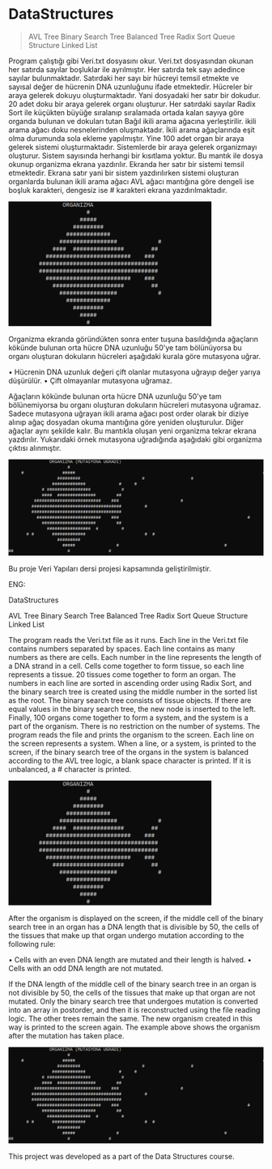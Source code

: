 # DataStructures
> AVL Tree
Binary Search Tree
Balanced Tree
Radix Sort
Queue Structure
Linked List

Program çalıştığı gibi Veri.txt dosyasını okur. Veri.txt dosyasından okunan her satırda sayılar 
boşluklar ile ayrılmıştır. Her satırda tek sayı adedince sayılar bulunmaktadır. Satırdaki her sayı bir 
hücreyi temsil etmekte ve sayısal değer de hücrenin DNA uzunluğunu ifade etmektedir. Hücreler bir 
araya gelerek dokuyu oluşturmaktadır. Yani dosyadaki her satır bir dokudur. 20 adet doku bir araya 
gelerek organı oluşturur. Her satırdaki sayılar Radix Sort ile küçükten büyüğe sıralanıp 
sıralamada ortada kalan sayıya göre organda bulunan ve dokuları tutan Bağıl ikili arama ağacına
yerleştirilir. ikili arama ağacı doku nesnelerinden oluşmaktadır. İkili arama ağaçlarında eşit olma 
durumunda sola ekleme yapılmıştır. Yine 100 adet organ bir araya gelerek sistemi oluşturmaktadır. 
Sistemlerde bir araya gelerek organizmayı oluşturur. Sistem sayısında herhangi bir kısıtlama 
yoktur. Bu mantık ile dosya okunup organizma ekrana yazdırılır. Ekranda her satır bir sistemi 
temsil etmektedir. Ekrana satır yani bir sistem yazdırılırken sistemi oluşturan organlarda bulunan ikili 
arama ağacı AVL ağacı mantığına göre dengeli ise boşluk karakteri, dengesiz ise # karakteri ekrana 
yazdırılmaktadır.

![resim](https://github.com/durdaliatilgan/DataStructures/blob/master/img/Capture3.PNG)

Organizma ekranda göründükten sonra enter tuşuna basıldığında ağaçların kökünde bulunan orta 
hücre DNA uzunluğu 50'ye tam bölünüyorsa bu organı oluşturan dokuların hücreleri aşağıdaki kurala 
göre mutasyona uğrar.

• Hücrenin DNA uzunluk değeri çift olanlar mutasyona uğrayıp değer yarıya düşürülür.
• Çift olmayanlar mutasyona uğramaz.

Ağaçların kökünde bulunan orta hücre DNA uzunluğu 50'ye tam bölünemiyorsa bu organı oluşturan 
dokuların hücreleri mutasyona uğramaz.
Sadece mutasyona uğrayan ikili arama ağacı post order olarak bir diziye alınıp ağaç dosyadan okuma 
mantığına göre yeniden oluşturulur. Diğer ağaçlar aynı şekilde kalır. Bu mantıkla oluşan 
yeni organizma tekrar ekrana yazdırılır. Yukarıdaki örnek mutasyona uğradığında aşağıdaki gibi 
organizma çıktısı alınmıştır.

![resim](https://github.com/durdaliatilgan/DataStructures/blob/master/img/Capture4.PNG)


Bu proje Veri Yapıları dersi projesi kapsamında geliştirilmiştir.


ENG:

DataStructures

AVL Tree Binary Search Tree Balanced Tree Radix Sort Queue Structure Linked List

The program reads the Veri.txt file as it runs. Each line in the Veri.txt file contains numbers separated by spaces. Each line contains as many numbers as there are cells. Each number in the line represents the length of a DNA strand in a cell. Cells come together to form tissue, so each line represents a tissue. 20 tissues come together to form an organ. The numbers in each line are sorted in ascending order using Radix Sort, and the binary search tree is created using the middle number in the sorted list as the root. The binary search tree consists of tissue objects. If there are equal values in the binary search tree, the new node is inserted to the left. Finally, 100 organs come together to form a system, and the system is a part of the organism. There is no restriction on the number of systems. The program reads the file and prints the organism to the screen. Each line on the screen represents a system. When a line, or a system, is printed to the screen, if the binary search tree of the organs in the system is balanced according to the AVL tree logic, a blank space character is printed. If it is unbalanced, a # character is printed.

![resim](https://github.com/durdaliatilgan/DataStructures/blob/master/img/Capture3.PNG)

After the organism is displayed on the screen, if the middle cell of the binary search tree in an organ has a DNA length that is divisible by 50, the cells of the tissues that make up that organ undergo mutation according to the following rule:

• Cells with an even DNA length are mutated and their length is halved. • Cells with an odd DNA length are not mutated.

If the DNA length of the middle cell of the binary search tree in an organ is not divisible by 50, the cells of the tissues that make up that organ are not mutated. Only the binary search tree that undergoes mutation is converted into an array in postorder, and then it is reconstructed using the file reading logic. The other trees remain the same. The new organism created in this way is printed to the screen again. The example above shows the organism after the mutation has taken place.

![resim](https://github.com/durdaliatilgan/DataStructures/blob/master/img/Capture4.PNG)

This project was developed as a part of the Data Structures course.
